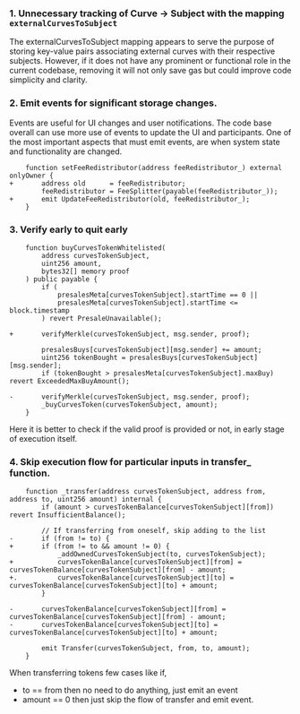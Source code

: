 ### 1. Unnecessary tracking of Curve -> Subject with the mapping `externalCurvesToSubject`

The externalCurvesToSubject mapping appears to serve the purpose of storing key-value pairs associating external curves with their respective subjects. However, if it does not have any prominent or functional role in the current codebase, removing it will not only save gas but could improve code simplicity and clarity.

### 2. Emit events for significant storage changes.

Events are useful for UI changes and user notifications. The code base overall can use more use of events to update the UI and participants. One of the most important aspects that must emit events, are when system state and functionality are changed. 

```
    function setFeeRedistributor(address feeRedistributor_) external onlyOwner {
+       address old      = feeRedistributor;
        feeRedistributor = FeeSplitter(payable(feeRedistributor_));
+       emit UpdateFeeRedistributor(old, feeRedistributor_);
    }
```

### 3. Verify early to quit early
```
    function buyCurvesTokenWhitelisted(
        address curvesTokenSubject,
        uint256 amount,
        bytes32[] memory proof
    ) public payable {
        if (
            presalesMeta[curvesTokenSubject].startTime == 0 ||
            presalesMeta[curvesTokenSubject].startTime <= block.timestamp
        ) revert PresaleUnavailable();

+       verifyMerkle(curvesTokenSubject, msg.sender, proof);

        presalesBuys[curvesTokenSubject][msg.sender] += amount;
        uint256 tokenBought = presalesBuys[curvesTokenSubject][msg.sender];
        if (tokenBought > presalesMeta[curvesTokenSubject].maxBuy) revert ExceededMaxBuyAmount();

-       verifyMerkle(curvesTokenSubject, msg.sender, proof);
        _buyCurvesToken(curvesTokenSubject, amount);
    }
```
Here it is better to check if the valid proof is provided or not, in early stage of execution itself.

### 4. Skip execution flow for particular inputs in transfer_ function.
```
    function _transfer(address curvesTokenSubject, address from, address to, uint256 amount) internal {
        if (amount > curvesTokenBalance[curvesTokenSubject][from]) revert InsufficientBalance();

        // If transferring from oneself, skip adding to the list
-       if (from != to) {
+       if (from != to && amount != 0) {
            _addOwnedCurvesTokenSubject(to, curvesTokenSubject);
+           curvesTokenBalance[curvesTokenSubject][from] = curvesTokenBalance[curvesTokenSubject][from] - amount;
+.          curvesTokenBalance[curvesTokenSubject][to] = curvesTokenBalance[curvesTokenSubject][to] + amount;
        }

-       curvesTokenBalance[curvesTokenSubject][from] = curvesTokenBalance[curvesTokenSubject][from] - amount;
-       curvesTokenBalance[curvesTokenSubject][to] = curvesTokenBalance[curvesTokenSubject][to] + amount;

        emit Transfer(curvesTokenSubject, from, to, amount);
    }
```
When transferring tokens few cases like if,
- to == from then no need to do anything, just emit an event
- amount == 0 then just skip the flow of transfer and emit event.